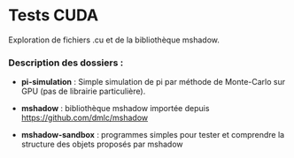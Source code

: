 # Tests CUDA
Exploration de fichiers .cu et de la bibliothèque mshadow.

### Description des dossiers :

- **pi-simulation** : Simple simulation de pi par méthode de Monte-Carlo sur GPU (pas de librairie particulière).

- **mshadow** : bibliothèque mshadow importée depuis https://github.com/dmlc/mshadow

- **mshadow-sandbox** : programmes simples pour tester et comprendre la structure des objets proposés par mshadow
